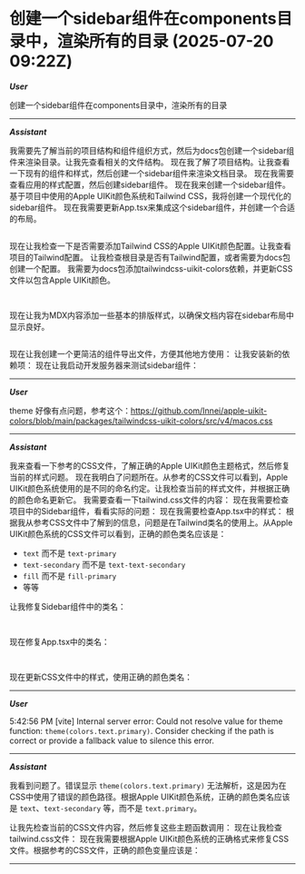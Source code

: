 <!-- Generated by SpecStory -->

# 创建一个sidebar组件在components目录中，渲染所有的目录 (2025-07-20 09:22Z)

_**User**_

创建一个sidebar组件在components目录中，渲染所有的目录

---

_**Assistant**_

我需要先了解当前的项目结构和组件组织方式，然后为docs包创建一个sidebar组件来渲染目录。让我先查看相关的文件结构。 现在我了解了项目结构。让我查看一下现有的组件和样式，然后创建一个sidebar组件来渲染文档目录。 现在我需要查看应用的样式配置，然后创建sidebar组件。 现在我来创建一个sidebar组件。基于项目中使用的Apple UIKit颜色系统和Tailwind CSS，我将创建一个现代化的sidebar组件。 现在我需要更新App.tsx来集成这个sidebar组件，并创建一个合适的布局。 
```

```
现在让我检查一下是否需要添加Tailwind CSS的Apple UIKit颜色配置。让我查看项目的Tailwind配置。 让我检查根目录是否有Tailwind配置，或者需要为docs包创建一个配置。 我需要为docs包添加tailwindcss-uikit-colors依赖，并更新CSS文件以包含Apple UIKit颜色。 
```

```

```

```
现在让我为MDX内容添加一些基本的排版样式，以确保文档内容在sidebar布局中显示良好。 
```

```
现在让我创建一个更简洁的组件导出文件，方便其他地方使用： 让我安装新的依赖项： 现在让我启动开发服务器来测试sidebar组件： 

---

_**User**_

theme 好像有点问题，参考这个：https://github.com/Innei/apple-uikit-colors/blob/main/packages/tailwindcss-uikit-colors/src/v4/macos.css

---

_**Assistant**_

我来查看一下参考的CSS文件，了解正确的Apple UIKit颜色主题格式，然后修复当前的样式问题。 现在我明白了问题所在。从参考的CSS文件可以看到，Apple UIKit颜色系统使用的是不同的命名约定。让我检查当前的样式文件，并根据正确的颜色命名更新它。 我需要查看一下tailwind.css文件的内容： 现在我需要检查项目中的Sidebar组件，看看实际的问题： 现在我需要检查App.tsx中的样式： 根据我从参考CSS文件中了解到的信息，问题是在Tailwind类名的使用上。从Apple UIKit颜色系统的CSS文件可以看到，正确的颜色类名应该是：

- `text` 而不是 `text-primary`
- `text-secondary` 而不是 `text-text-secondary`
- `fill` 而不是 `fill-primary`
- 等等

让我修复Sidebar组件中的类名： 
```

```

```

```
现在修复App.tsx中的类名： 
```

```

```

```
现在更新CSS文件中的样式，使用正确的颜色类名： 

---

_**User**_

5:42:56 PM [vite] Internal server error: Could not resolve value for theme function: `theme(colors.text.primary)`. Consider checking if the path is correct or provide a fallback value to silence this error.

---

_**Assistant**_

我看到问题了。错误显示 `theme(colors.text.primary)` 无法解析，这是因为在CSS中使用了错误的颜色路径。根据Apple UIKit颜色系统，正确的颜色类名应该是 `text`、`text-secondary` 等，而不是 `text.primary`。

让我先检查当前的CSS文件内容，然后修复这些主题函数调用： 现在让我检查tailwind.css文件： 现在我需要根据Apple UIKit颜色系统的正确格式来修复CSS文件。根据参考的CSS文件，正确的颜色变量应该是： 

---

